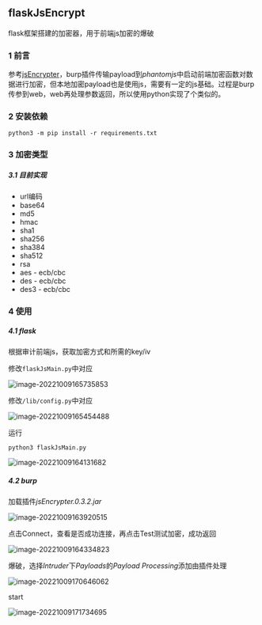 ## flaskJsEncrypt

flask框架搭建的加密器，用于前端js加密的爆破

### 1 前言

参考[jsEncrypter](https://github.com/c0ny1/jsEncrypter)，burp插件传输payload到*phantomjs*中启动前端加密函数对数据进行加密，但本地加密payload也是使用js，需要有一定的js基础。过程是burp传参到web，web再处理参数返回，所以使用python实现了个类似的。

### 2 安装依赖

```
python3 -m pip install -r requirements.txt
```

### 3 加密类型

##### 3.1 目前实现

- url编码
- base64
- md5
- hmac
- sha1
- sha256
- sha384
- sha512
- rsa
- aes - ecb/cbc
- des - ecb/cbc
- des3 - ecb/cbc

### 4 使用

##### 4.1 flask

根据审计前端js，获取加密方式和所需的key/iv

修改`flaskJsMain.py`中对应

![image-20221009165735853](https://s2.loli.net/2022/10/09/6REXn5esQqh8cMP.png)

修改`/lib/config.py`中对应

![image-20221009165454488](https://s2.loli.net/2022/10/09/WxeOhcIrFJzPZwV.png)

运行

```
python3 flaskJsMain.py
```

![image-20221009164131682](https://s2.loli.net/2022/10/09/rfEzwJ6VLCBYunR.png)

##### 4.2 burp

加载插件*jsEncrypter.0.3.2.jar*

![image-20221009163920515](https://s2.loli.net/2022/10/09/YkZers9dD1mBpNF.png)

点击Connect，查看是否成功连接，再点击Test测试加密，成功返回

![image-20221009164334823](https://s2.loli.net/2022/10/09/EmOZwWJgc1VhLAx.png)

爆破，选择*Intruder*下*Payloads*的*Payload Processing*添加由插件处理

![image-20221009170646062](https://s2.loli.net/2022/10/09/logFOQx78TWwIfh.png)

start

![image-20221009171734695](https://s2.loli.net/2022/10/09/TpYXbmZzsyrPRlB.png)